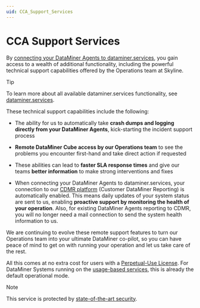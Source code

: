 ```yaml
---
uid: CCA_Support_Services
---
```


# CCA Support Services

By [connecting your DataMiner Agents to dataminer.services](xref:Connecting_your_DataMiner_System_to_the_cloud), you gain access to a wealth of additional functionality, including the powerful technical support capabilities offered by the Operations team at Skyline.

> [!TIP]
> To learn more about all available dataminer.services functionality, see [dataminer.services](xref:Overview_DCP).

These technical support capabilities include the following:

- The ability for us to automatically take **crash dumps and logging directly from your DataMiner Agents**, kick-starting the incident support process

- **Remote DataMiner Cube access by our Operations team** to see the problems you encounter first-hand and take direct action if requested

- These abilities can lead to **faster SLA response times** and give our teams **better information** to make strong interventions and fixes

- When connecting your DataMiner Agents to dataminer.services, your connection to our [CDMR platform](xref:CDMR) (Customer DataMiner Reporting) is automatically enabled. This means daily updates of your system status are sent to us, enabling **proactive support by monitoring the health of your operation**. Also, for existing DataMiner Agents reporting to CDMR, you will no longer need a mail connection to send the system health information to us.

We are continuing to evolve these remote support features to turn our Operations team into your ultimate DataMiner co-pilot, so you can have peace of mind to get on with running your operation and let us take care of the rest.

All this comes at no extra cost for users with a [Perpetual-Use License](xref:Pricing_Perpetual_Use_Licensing). For DataMiner Systems running on the [usage-based services](xref:Pricing_Usage_based_service), this is already the default operational mode.

> [!NOTE]
> This service is protected by [state-of-the-art security](xref:Cloud_connectivity_and_security).
